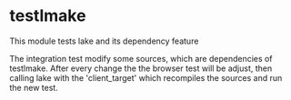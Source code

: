 
# testlmake

  This module tests lake and its dependency feature

  The integration test modify some sources, which are dependencies of testlmake.
  After every change the the browser test will be adjust,
  then calling lake with the 'client_target' which recompiles the sources and run the new test.